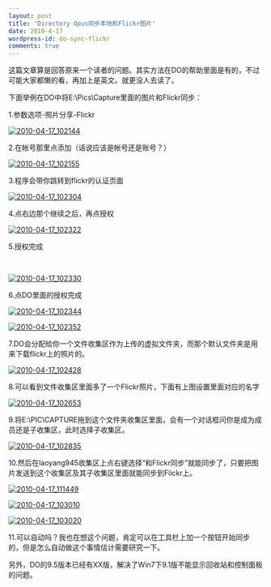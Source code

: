 ```yaml
---
layout: post
title: 'Directory Opus同步本地和Flickr图片'
date: 2010-4-17
wordpress-id: do-sync-flickr
comments: true
---
```

<p>这篇文章算是回答原来一个读者的问题。其实方法在DO的帮助里面是有的，不过可能大家都懒的看，再加上是英文。就更没人去读了。</p>  <p>下面举例在DO中将E:\Pics\Capture里面的图片和Flickr同步：</p>  <p>1.参数选项-照片分享-Flickr</p>  <p><a title="2010-04-17_102144" href="http://www.flickr.com/photos/42183992@N05/4526758295/"><img border="0" alt="2010-04-17_102144" src="http://ac4.farm3.static.flickr.com/4011/4526758295_261a879194.jpg" /></a></p>  <p>2.在帐号那里点添加（话说应该是帐号还是账号？）</p>  <p><a title="2010-04-17_102155" href="http://www.flickr.com/photos/42183992@N05/4527387086/"><img border="0" alt="2010-04-17_102155" src="http://ac4.farm3.static.flickr.com/4018/4527387086_748fabb4b2.jpg" /></a></p>  <p>3.程序会带你跳转到flickr的认证页面</p>  <p><a title="2010-04-17_102304" href="http://www.flickr.com/photos/42183992@N05/4527387338/"><img border="0" alt="2010-04-17_102304" src="http://ac4.farm3.static.flickr.com/4012/4527387338_2eeddd77d5.jpg" /></a> </p>  <p>4.点右边那个继续之后，再点授权</p>  <p><a title="2010-04-17_102322" href="http://www.flickr.com/photos/42183992@N05/4526759235/"><img border="0" alt="2010-04-17_102322" src="http://ac4.farm3.static.flickr.com/4023/4526759235_2afafc6114.jpg" /></a></p>  <p>5.授权完成</p>  <p>&#160;</p>  <p><a title="2010-04-17_102330" href="http://www.flickr.com/photos/42183992@N05/4526759419/"><img border="0" alt="2010-04-17_102330" src="http://ac4.farm3.static.flickr.com/4003/4526759419_013c31ede3.jpg" /></a></p>  <p>6.点DO里面的授权完成</p>  <p><a title="2010-04-17_102344" href="http://www.flickr.com/photos/42183992@N05/4527388186/"><img border="0" alt="2010-04-17_102344" src="http://ac4.farm3.static.flickr.com/4003/4527388186_3d96fe721e.jpg" /></a></p>  <p><a title="2010-04-17_102352" href="http://www.flickr.com/photos/42183992@N05/4527388390/"><img border="0" alt="2010-04-17_102352" src="http://ac4.farm3.static.flickr.com/4036/4527388390_2ab56dddb7.jpg" /></a></p>  <p>7.DO会分配给你一个文件收集区作为上传的虚拟文件夹，而那个默认文件夹是用来下载flickr上的照片的。</p>  <p><a title="2010-04-17_102428" href="http://www.flickr.com/photos/42183992@N05/4527388554/"><img border="0" alt="2010-04-17_102428" src="http://ac4.farm3.static.flickr.com/4034/4527388554_ba7f66291a.jpg" /></a></p>  <p>8.可以看到文件收集区里面多了一个Flickr照片，下面有上图设置里面对应的名字</p>  <p><a title="2010-04-17_102653" href="http://www.flickr.com/photos/42183992@N05/4527388918/"><img border="0" alt="2010-04-17_102653" src="http://ac4.farm3.static.flickr.com/4065/4527388918_91870f390f.jpg" /></a></p>  <p>9.将E:\PIC\CAPTURE拖到这个文件夹收集区里面，会有一个对话框问你是成为成员还是子收集区，此时选择子收集区。</p>  <p><a title="2010-04-17_102835" href="http://www.flickr.com/photos/42183992@N05/4527389524/"><img border="0" alt="2010-04-17_102835" src="http://ac4.farm3.static.flickr.com/4046/4527389524_fe7854dd60.jpg" /></a></p>  <p>10.然后在laoyang945收集区上点右键选择“和Flickr同步”就能同步了，只要把图片发送到这个收集区及其子收集区里面就能同步到Flickr上。</p>  <p><a title="2010-04-17_111449" href="http://www.flickr.com/photos/42183992@N05/4527443544/"><img border="0" alt="2010-04-17_111449" src="http://ac4.farm3.static.flickr.com/4029/4527443544_67fda68dc1.jpg" /></a></p>  <p><a title="2010-04-17_103010" href="http://www.flickr.com/photos/42183992@N05/4526761123/"><img border="0" alt="2010-04-17_103010" src="http://ac4.farm3.static.flickr.com/4064/4526761123_56a7bf4317.jpg" /></a></p>  <p><a title="2010-04-17_103020" href="http://www.flickr.com/photos/42183992@N05/4526761353/"><img border="0" alt="2010-04-17_103020" src="http://ac4.farm3.static.flickr.com/4018/4526761353_1a6460d9ec.jpg" /></a>&#160;</p>  <p>11.可以自动吗？我也在想这个问题，肯定可以在工具栏上加一个按钮开始同步的，但是怎么自动做这个事情估计需要研究一下。</p>  <p>另外，DO的9.5版本已经有XX版，解决了Win7下9.1版不能显示回收站和控制面板的问题。</p>
